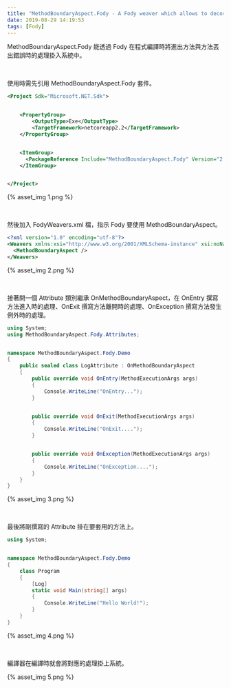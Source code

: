 ```yaml
---
title: "MethodBoundaryAspect.Fody - A Fody weaver which allows to decorate methods and hook into method start, method end and method exceptions"
date: 2019-08-29 14:19:53
tags: [Fody]
---
```


MethodBoundaryAspect.Fody 能透過 Fody 在程式編譯時將進出方法與方法丟出錯誤時的處理掛入系統中。  

<!-- More -->

</br>


使用時需先引用 MethodBoundaryAspect.Fody 套件。  

```xml
<Project Sdk="Microsoft.NET.Sdk">


    <PropertyGroup>
        <OutputType>Exe</OutputType>
        <TargetFramework>netcoreapp2.2</TargetFramework>
    </PropertyGroup>


    <ItemGroup>
      <PackageReference Include="MethodBoundaryAspect.Fody" Version="2.0.113" />
    </ItemGroup>


</Project>
```

{% asset_img 1.png %}

</br>


然後加入 FodyWeavers.xml 檔，指示 Fody 要使用 MethodBoundaryAspect。

```xml
<?xml version="1.0" encoding="utf-8"?>
<Weavers xmlns:xsi="http://www.w3.org/2001/XMLSchema-instance" xsi:noNamespaceSchemaLocation="FodyWeavers.xsd">
  <MethodBoundaryAspect />
</Weavers>
```

{% asset_img 2.png %}

</br>


接著開一個 Attribute 類別繼承 OnMethodBoundaryAspect，在 OnEntry 撰寫方法進入時的處理、OnExit 撰寫方法離開時的處理、OnException 撰寫方法發生例外時的處理。  

```c#
using System;
using MethodBoundaryAspect.Fody.Attributes;


namespace MethodBoundaryAspect.Fody.Demo
{
    public sealed class LogAttribute : OnMethodBoundaryAspect
    {
        public override void OnEntry(MethodExecutionArgs args)
        {
            Console.WriteLine("OnEntry...");
        }


        public override void OnExit(MethodExecutionArgs args)
        {
            Console.WriteLine("OnExit....");
        }


        public override void OnException(MethodExecutionArgs args)
        {
            Console.WriteLine("OnException....");
        }
    }
}
```

{% asset_img 3.png %}

</br>


最後將剛撰寫的 Attribute 掛在要套用的方法上。  

```c#
using System;


namespace MethodBoundaryAspect.Fody.Demo
{
    class Program
    {
        [Log]
        static void Main(string[] args)
        {
            Console.WriteLine("Hello World!");
        }
    }
}
```

{% asset_img 4.png %}

</br>


編譯器在編譯時就會將對應的處理掛上系統。  

{% asset_img 5.png %}
